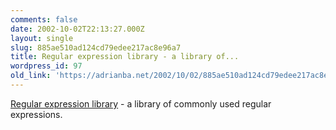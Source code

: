 ```yaml
---
comments: false
date: 2002-10-02T22:13:27.000Z
layout: single
slug: 885ae510ad124cd79edee217ac8e96a7
title: Regular expression library - a library of...
wordpress_id: 97
old_link: 'https://adrianba.net/2002/10/02/885ae510ad124cd79edee217ac8e96a7/'
---
```

[Regular expression library](http://www.regexlib.com/) -
a library of commonly used regular expressions.

